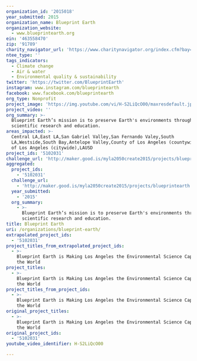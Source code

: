 ```yaml
---
organization_id: '2015018'
year_submitted: 2015
organization_name: Blueprint Earth
organization_website:
  - www.blueprintearth.org
ein: '463558470'
zip: '91789'
charity_navigator_url: 'https://www.charitynavigator.org/index.cfm?bay=search.profile&ein=463558470'
ntee_type: ''
tags_indicators:
  - Climate change
  - Air & water
  - Environmental quality & sustainability
twitter: 'https://twitter.com/BlueprintEarth'
instagram: www.instagram.com/blueprintearth
facebook: www.facebook.com/blueprintearth
org_type: Nonprofit
project_image: 'https://img.youtube.com/vi/H-S2LiQcO00/maxresdefault.jpg'
project_video: ''
org_summary: >-
  Blueprint Earth’s mission is to preserve Earth's environments through
  scientific research and education.
areas_impacted: >-
  Central LA,East LA,San Gabriel Valley,San Fernando Valey,South
  LA,Westside,South Bay,Antelope Valley,County of Los Angeles (countywide),City
  of Los Angeles (citywide),LAUSD
project_ids: '5102031'
challenge_url: 'http://maker.good.is/myla2050create2015/projects/blueprintearth.html'
aggregated:
  project_ids:
    - '5102031'
  challenge_url:
    - 'http://maker.good.is/myla2050create2015/projects/blueprintearth.html'
  year_submitted:
    - '2015'
  org_summary:
    - >-
      Blueprint Earth’s mission is to preserve Earth's environments through
      scientific research and education.
title: Blueprint Earth
uri: /organizations/blueprint-earth/
extrapolated_project_ids:
  - '5102031'
project_titles_from_extrapolated_project_ids:
  - >-
    Blueprint Earth is Making Los Angeles the Environmental Science Capital of
    the World
project_titles:
  - >-
    Blueprint Earth is Making Los Angeles the Environmental Science Capital of
    the World
project_titles_from_project_ids:
  - >-
    Blueprint Earth is Making Los Angeles the Environmental Science Capital of
    the World
original_project_titles:
  - >-
    Blueprint Earth is Making Los Angeles the Environmental Science Capital of
    the World
original_project_ids:
  - '5102031'
youtube_video_identifier: H-S2LiQcO00

---
```

